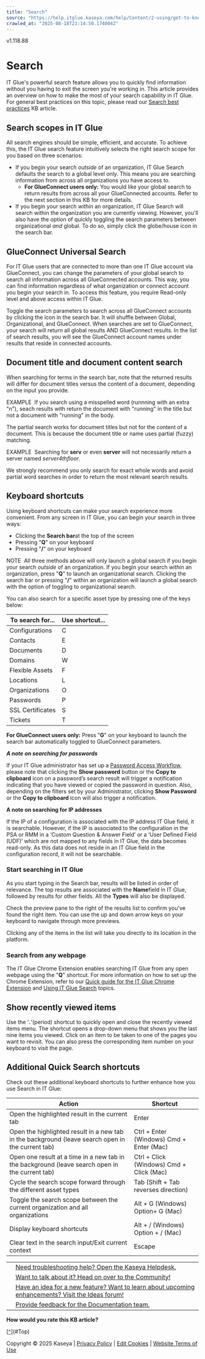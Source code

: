 ```yaml
---
title: "Search"
source: "https://help.itglue.kaseya.com/help/Content/2-using/get-to-know-it-glue/search.html"
crawled_at: "2025-08-18T21:14:50.174004Z"
---
```


v1.118.88

# Search

IT Glue's powerful search feature allows you to quickly find information without you having to exit the screen you're working in. This article provides an overview on how to make the most of your search capability in IT Glue. For general best practices on this topic, please read our [Search best practices](search-best-practices.html) KB article.

## Search scopes in IT Glue

All search engines should be simple, efficient, and accurate. To achieve this, the IT Glue search feature intuitively selects the right search scope for you based on three scenarios:

* If you begin your search *outside* of an organization, IT Glue Search defaults the search to a global level only. This means you are searching information from across all organizations you have access to.
  + **For GlueConnect users only:** You would like your global search to return results from across all your GlueConnected accounts. Refer to the next section in this KB for more details.
* If you begin your search *within* an organization, IT Glue Search will search within the organization you are currently viewing. However, you'll also have the option of quickly toggling the search parameters between organizational *and* global. To do so, simply click the globe/house icon in the search bar.

## GlueConnect Universal Search

For IT Glue users that are connected to more than one IT Glue account via GlueConnect, you can change the parameters of your global search to search all information across all GlueConnected accounts. This way, you can find information regardless of what organization or connect account you begin your search in. To access this feature, you require Read-only level and above access within IT Glue.

Toggle the search parameters to search across all GlueConnect accounts by clicking the icon in the search bar. It will shuffle between Global, Organizational, and GlueConnect. When searches are set to GlueConnect, your search will return all global results AND GlueConnect results. In the list of search results, you will see the GlueConnect account names under results that reside in connected accounts.

## Document title and document content search

When searching for terms in the search bar, note that the returned results will differ for document titles versus the content of a document, depending on the input you provide.

EXAMPLE  If you search using a misspelled word (runnning with an extra "n"), seach results with return the document with "running" in the title but not a document with "running" in the body.

The partial search works for document titles but not for the content of a document. This is because the document title or name uses partial (fuzzy) matching.

EXAMPLE  Searching for **serv** or even **server** will not necessarily return a server named *server4thfloor*.

We strongly recommend you only search for exact whole words and avoid partial word searches in order to return the most relevant search results.

## Keyboard shortcuts

Using keyboard shortcuts can make your search experience more convenient. From any screen in IT Glue, you can begin your search in three ways:

* Clicking the **Search bar**at the top of the screen
* Pressing "**Q**" on your keyboard
* Pressing "**/**" on your keyboard

NOTE  All three methods above will only launch a global search if you begin your search *outside* of an organization. If you begin your search *within* an organization, press "**Q**" to launch an organizational search. Clicking the search bar or pressing "**/**" within an organization will launch a global search with the option of toggling to organizational search.

You can also search for a specific asset type by pressing one of the keys below:

| To search for... | Use shortcut... |
| --- | --- |
| Configurations | C |
| Contacts | E |
| Documents | D |
| Domains | W |
| Flexible Assets | F |
| Locations | L |
| Organizations | O |
| Passwords | P |
| SSL Certificates | S |
| Tickets | T |

**For GlueConnect users only:** Press "**G**" on your keyboard to launch the search bar automatically toggled to GlueConnect parameters.

***A note on searching for passwords***

If your IT Glue administrator has set up a [Password Access Workflow](../security/password-access-workflow-in-it-glue.html), please note that clicking the **Show password** button or the **Copy to clipboard** icon on a password’s search result will trigger a notification indicating that you have viewed or copied the password in question. Also, depending on the filters set by your Administrator, clicking **Show Password** or the **Copy to clipboard** icon will also trigger a notification.

**A note on searching for IP addresses**

If the IP of a configuration is associated with the IP address IT Glue field, it is searchable. However, if the IP is associated to the configuration in the PSA or RMM in a ‘Custom Question & Answer Field’ or a ‘User Defined Field (UDF)’ which are not mapped to any fields in IT Glue, the data becomes read-only. As this data does not reside in an IT Glue field in the configuration record, it will not be searchable.

### Start searching in IT Glue

As you start typing in the Search bar, results will be listed in order of relevance. The top results are associated with the **Name**field in IT Glue, followed by results for other fields. All the **Types** will also be displayed.

Check the preview pane to the right of the results list to confirm you've found the right item. You can use the up and down arrow keys on your keyboard to navigate through more previews.

Clicking any of the items in the list will take you directly to its location in the platform.

### Search from any webpage

The IT Glue Chrome Extension enables searching IT Glue from any open webpage using the "**Q**" shortcut. For more information on how to set up the Chrome Extension, refer to our [Quick guide for the IT Glue Chrome Extension](quick-guide-for-the-it-glue-browser-extension.html) and [Using IT Glue Search](using-it-glue-search.html) topics.

## Show recently viewed items

Use the '**.**'(period) shortcut to quickly open and close the recently viewed items menu. The shortcut opens a drop-down menu that shows you the last nine items you viewed. Click on an item to be taken to one of the pages you want to revisit. You can also press the corresponding item number on your keyboard to visit the page.

## Additional Quick Search shortcuts

Check out these additional keyboard shortcuts to further enhance how you use Search in IT Glue:

| **Action** | **Shortcut** |
| --- | --- |
| Open the highlighted result in the current tab | Enter |
| Open the highlighted result in a new tab in the background (leave search open in the current tab) | Ctrl + Enter (Windows)  Cmd + Enter (Mac) |
| Open one result at a time in a new tab in the background (leave search open in the current tab) | Ctrl + Click (Windows)  Cmd + Click (Mac) |
| Cycle the search scope forward through the different asset types | Tab (Shift + Tab reverses direction) |
| Toggle the search scope between the current organization and all organizations | Alt + G (Windows)  Option+ G (Mac) |
| Display keyboard shortcuts | Alt + / (Windows)  Option + / (Mac) |
| Clear text in the search input/Exit current context | Escape |

|  |  |
| --- | --- |
|  | [Need troubleshooting help? Open the Kaseya Helpdesk.](https://helpdesk.kaseya.com/) |
|  | [Want to talk about it? Head on over to the Community!](https://community.kaseya.com/it-operations) |
|  | [Have an idea for a new feature? Want to learn about upcoming enhancements? Visit the Ideas forum!](https://community.kaseya.com/ideas/categories/ITGlue-ideas-portal) |
|  | [Provide feedback for the Documentation team.](javascript:(function()%7BSendLinkByMail()%3B%7D)()%3B) |

**How would you rate this KB article?**

[[^](#Top)](#Top)

Copyright © 2025 Kaseya | [Privacy Policy](https://www.kaseya.com/legal/kaseya-privacy-statement/) | [Edit Cookies](#) | [Website Terms of Use](https://www.kaseya.com/legal/website-terms-of-use/)
